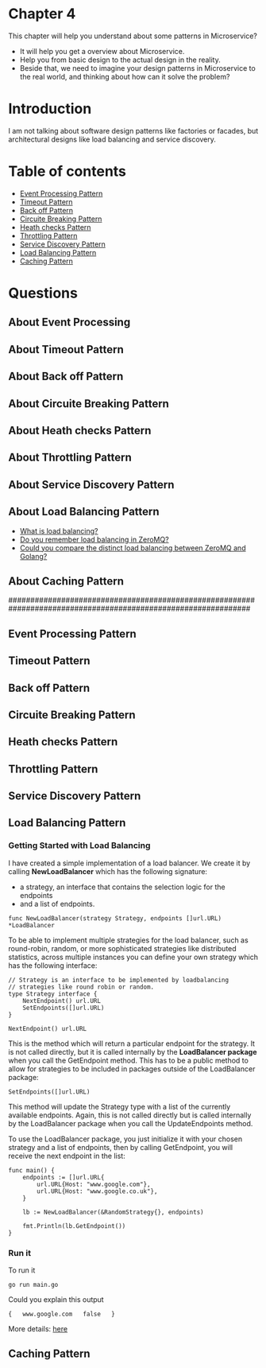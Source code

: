 # Chapter 4  
This chapter will help you understand about some patterns in Microservice? 
- It will help you get a overview about Microservice.
- Help you from basic design to the actual design in the reality.
- Beside that, we need to imagine your design patterns in Microservice to the real world, and thinking about how can it solve the problem?

# Introduction
I am not talking about software design patterns like factories or facades, but architectural designs like load balancing and service discovery.

# Table of contents
* [Event Processing Pattern](#event-processing-pattern)
* [Timeout Pattern](#timeout-pattern)
* [Back off Pattern](#back-off-pattern) 
* [Circuite Breaking Pattern](#circuite-breaking-pattern)
* [Heath checks Pattern](#heath-checks-pattern)
* [Throttling Pattern](#throttling-pattern)
* [Service Discovery Pattern](#service-discovery-pattern)
* [Load Balancing Pattern](#load-balancing-pattern)
* [Caching Pattern](#caching-pattern)

# Questions
## About Event Processing

## About Timeout Pattern

## About Back off Pattern

## About Circuite Breaking Pattern

## About Heath checks Pattern

## About Throttling Pattern

## About Service Discovery Pattern

## About Load Balancing Pattern
* [What is load balancing?](#load-balancing-pattern)
* [Do you remember load balancing in ZeroMQ?](https://zguide.zeromq.org/docs/chapter4/)
* [Could you compare the distinct load balancing between ZeroMQ and Golang?](https://www.meisternote.com/app/note/p14YA6V5DCNN/distinct-to-zeromq)
## About Caching Pattern
###############################################################################################################
## Event Processing Pattern

## Timeout Pattern

## Back off Pattern

## Circuite Breaking Pattern

## Heath checks Pattern

## Throttling Pattern

## Service Discovery Pattern

## Load Balancing Pattern

### Getting Started with Load Balancing
I have created a simple implementation of a load balancer. We create it by calling **NewLoadBalancer** which has the following signature:
- a strategy, an interface that contains the selection logic for the endpoints
- and a list of endpoints.
```
func NewLoadBalancer(strategy Strategy, endpoints []url.URL) *LoadBalancer
```

To be able to implement multiple strategies for the load balancer, such as round-robin, random, or more sophisticated strategies
like distributed statistics, across multiple instances you can define your own strategy which has the following interface:
```
// Strategy is an interface to be implemented by loadbalancing
// strategies like round robin or random.
type Strategy interface {
    NextEndpoint() url.URL
    SetEndpoints([]url.URL)
}

NextEndpoint() url.URL
```
This is the method which will return a particular endpoint for the strategy. It is not called directly, but it is called internally by
the **LoadBalancer package** when you call the GetEndpoint method. This has to be a public method to allow for strategies to be
included in packages outside of the LoadBalancer package:


```
SetEndpoints([]url.URL)
```
This method will update the Strategy type with a list of the currently available endpoints. Again, this is not called directly but
is called internally by the LoadBalancer package when you call the UpdateEndpoints method.

To use the LoadBalancer package, you just initialize it with your chosen strategy and a list of endpoints, then by calling
GetEndpoint, you will receive the next endpoint in the list:
```
func main() {
	endpoints := []url.URL{
		url.URL{Host: "www.google.com"},
		url.URL{Host: "www.google.co.uk"},
	}

	lb := NewLoadBalancer(&RandomStrategy{}, endpoints)

	fmt.Println(lb.GetEndpoint())
}

```
### Run it
To run it
```
go run main.go
```

Could you explain this output
```
{   www.google.com   false   }
```
More details: [here](https://github.com/huavanthong/build-microservice-golang/tree/master/01_GettingStarted/book-build-microservice/chapter5/loadbalancing)

## Caching Pattern